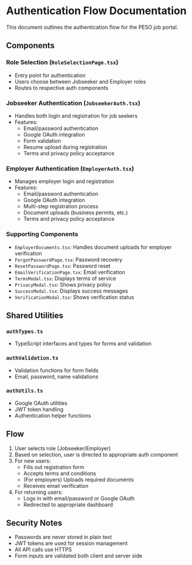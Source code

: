 # Authentication Flow Documentation

This document outlines the authentication flow for the PESO job portal.

## Components

### Role Selection (`RoleSelectionPage.tsx`)
- Entry point for authentication
- Users choose between Jobseeker and Employer roles
- Routes to respective auth components

### Jobseeker Authentication (`JobseekerAuth.tsx`)
- Handles both login and registration for job seekers
- Features:
  - Email/password authentication
  - Google OAuth integration
  - Form validation
  - Resume upload during registration
  - Terms and privacy policy acceptance

### Employer Authentication (`EmployerAuth.tsx`)
- Manages employer login and registration
- Features:
  - Email/password authentication
  - Google OAuth integration
  - Multi-step registration process
  - Document uploads (business permits, etc.)
  - Terms and privacy policy acceptance

### Supporting Components
- `EmployerDocuments.tsx`: Handles document uploads for employer verification
- `ForgotPasswordPage.tsx`: Password recovery
- `ResetPasswordPage.tsx`: Password reset
- `EmailVerificationPage.tsx`: Email verification
- `TermsModal.tsx`: Displays terms of service
- `PrivacyModal.tsx`: Shows privacy policy
- `SuccessModal.tsx`: Displays success messages
- `VerificationModal.tsx`: Shows verification status

## Shared Utilities

### `authTypes.ts`
- TypeScript interfaces and types for forms and validation

### `authValidation.ts`
- Validation functions for form fields
- Email, password, name validations

### `authUtils.ts`
- Google OAuth utilities
- JWT token handling
- Authentication helper functions

## Flow

1. User selects role (Jobseeker/Employer)
2. Based on selection, user is directed to appropriate auth component
3. For new users:
   - Fills out registration form
   - Accepts terms and conditions
   - (For employers) Uploads required documents
   - Receives email verification
4. For returning users:
   - Logs in with email/password or Google OAuth
   - Redirected to appropriate dashboard

## Security Notes
- Passwords are never stored in plain text
- JWT tokens are used for session management
- All API calls use HTTPS
- Form inputs are validated both client and server side
